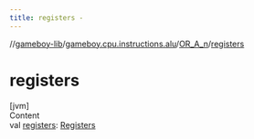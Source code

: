 ```yaml
---
title: registers -
---
```

//[gameboy-lib](../../index.md)/[gameboy.cpu.instructions.alu](../index.md)/[OR_A_n](index.md)/[registers](registers.md)



# registers  
[jvm]  
Content  
val [registers](registers.md): [Registers](../../gameboy.cpu/-registers/index.md)  



